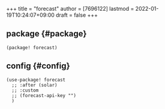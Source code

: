 +++
title = "forecast"
author = [7696122]
lastmod = 2022-01-19T10:24:07+09:00
draft = false
+++

## package {#package}

```elisp
(package! forecast)
```


## config {#config}

```elisp
(use-package! forecast
  ;; :after (solar)
  ;; :custom
  ;; (forecast-api-key "")
  )
```
